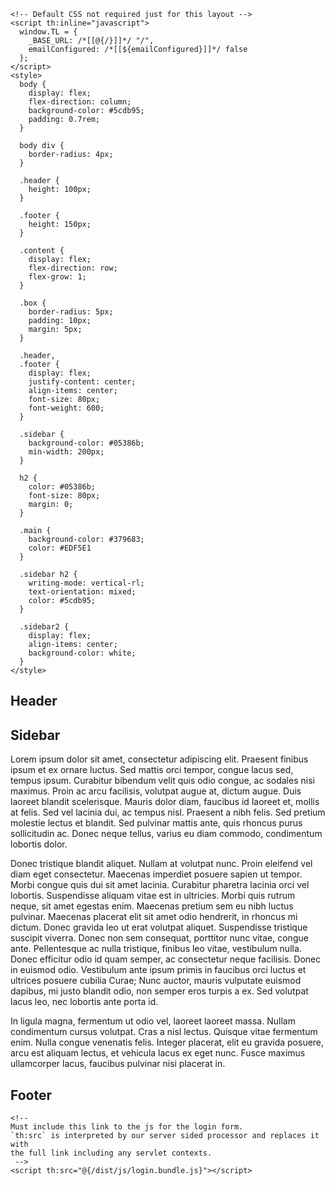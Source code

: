 <!DOCTYPE html>
<html lang="en">
  <head>
    <title>IRIDA Login</title>
    <!--
    Must include this link to the css for the login form.
    `th:href` is interpreted by our server sided processor and replaces it with
    the full link including any servlet contexts.
     -->
    <link rel="stylesheet" th:href="@{/dist/css/login.bundle.css}" />

    <!-- Default CSS not required just for this layout -->
    <script th:inline="javascript">
      window.TL = {
        _BASE_URL: /*[[@{/}]]*/ "/",
        emailConfigured: /*[[${emailConfigured}]]*/ false
      };
    </script>
    <style>
      body {
        display: flex;
        flex-direction: column;
        background-color: #5cdb95;
        padding: 0.7rem;
      }

      body div {
        border-radius: 4px;
      }

      .header {
        height: 100px;
      }

      .footer {
        height: 150px;
      }

      .content {
        display: flex;
        flex-direction: row;
        flex-grow: 1;
      }

      .box {
        border-radius: 5px;
        padding: 10px;
        margin: 5px;
      }

      .header,
      .footer {
        display: flex;
        justify-content: center;
        align-items: center;
        font-size: 80px;
        font-weight: 600;
      }

      .sidebar {
        background-color: #05386b;
        min-width: 200px;
      }

      h2 {
        color: #05386b;
        font-size: 80px;
        margin: 0;
      }

      .main {
        background-color: #379683;
        color: #EDF5E1
      }

      .sidebar h2 {
        writing-mode: vertical-rl;
        text-orientation: mixed;
        color: #5cdb95;
      }

      .sidebar2 {
        display: flex;
        align-items: center;
        background-color: white;
      }
    </style>
  </head>
  <body>
    <div class="box header"><h2>Header</h2></div>
    <div class="content">
      <div class="box sidebar"><h2>Sidebar</h2></div>
      <div class="box main">
        <p>
          Lorem ipsum dolor sit amet, consectetur adipiscing elit. Praesent
          finibus ipsum et ex ornare luctus. Sed mattis orci tempor, congue
          lacus sed, tempus ipsum. Curabitur bibendum velit quis odio congue, ac
          sodales nisi maximus. Proin ac arcu facilisis, volutpat augue at,
          dictum augue. Duis laoreet blandit scelerisque. Mauris dolor diam,
          faucibus id laoreet et, mollis at felis. Sed vel lacinia dui, ac
          tempus nisl. Praesent a nibh felis. Sed pretium molestie lectus et
          blandit. Sed pulvinar mattis ante, quis rhoncus purus sollicitudin ac.
          Donec neque tellus, varius eu diam commodo, condimentum lobortis
          dolor.
        </p>
        <p>
          Donec tristique blandit aliquet. Nullam at volutpat nunc. Proin
          eleifend vel diam eget consectetur. Maecenas imperdiet posuere sapien
          ut tempor. Morbi congue quis dui sit amet lacinia. Curabitur pharetra
          lacinia orci vel lobortis. Suspendisse aliquam vitae est in ultricies.
          Morbi quis rutrum neque, sit amet egestas enim. Maecenas pretium sem
          eu nibh luctus pulvinar. Maecenas placerat elit sit amet odio
          hendrerit, in rhoncus mi dictum. Donec gravida leo ut erat volutpat
          aliquet. Suspendisse tristique suscipit viverra. Donec non sem
          consequat, porttitor nunc vitae, congue ante. Pellentesque ac nulla
          tristique, finibus leo vitae, vestibulum nulla. Donec efficitur odio
          id quam semper, ac consectetur neque facilisis. Donec in euismod odio.
          Vestibulum ante ipsum primis in faucibus orci luctus et ultrices
          posuere cubilia Curae; Nunc auctor, mauris vulputate euismod dapibus,
          mi justo blandit odio, non semper eros turpis a ex. Sed volutpat lacus
          leo, nec lobortis ante porta id.
        </p>
        <p>
          In ligula magna, fermentum ut odio vel, laoreet laoreet massa. Nullam
          condimentum cursus volutpat. Cras a nisl lectus. Quisque vitae
          fermentum enim. Nulla congue venenatis felis. Integer placerat, elit
          eu gravida posuere, arcu est aliquam lectus, et vehicula lacus ex eget
          nunc. Fusce maximus ullamcorper lacus, faucibus pulvinar nisi placerat
          in.
        </p>
      </div>
      <div class="box sidebar2" id="login-root">
        <!-- This is where React will mount the login form -->
      </div>
    </div>
    <div class="box footer"><h2>Footer</h2></div>

    <!--
    Must include this link to the js for the login form.
    `th:src` is interpreted by our server sided processor and replaces it with
    the full link including any servlet contexts.
     -->
    <script th:src="@{/dist/js/login.bundle.js}"></script>
  </body>
</html>
